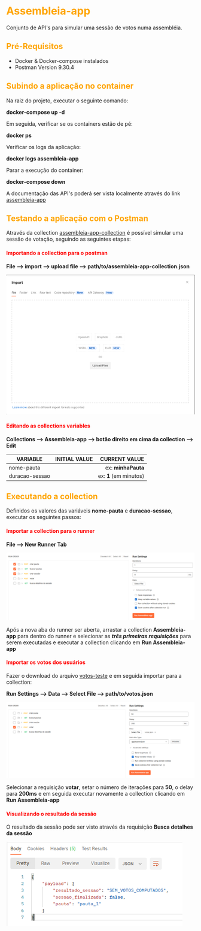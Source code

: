 # <span style="color: orange">Assembleia-app</span>
Conjunto de API's para simular uma sessão de votos numa assembléia. 

## <span style="color: orange">Pré-Requisitos</span>

- Docker & Docker-compose instalados
- Postman Version 9.30.4

## <span style="color: orange">Subindo a aplicação no container</span>

Na raiz do projeto, executar o seguinte comando:

**docker-compose up -d**

Em seguida, verificar se os containers estão de pé:

**docker ps**

Verificar os logs da aplicação:

**docker logs assembleia-app**

Parar a execução do container:

**docker-compose down**

A documentação das API's poderá ser vista localmente através do link [assembleia-app](http://localhost:8080/assembleia/api/swagger-ui/)

## <span style="color: orange">Testando a aplicação com o Postman</span>

Através da collection [assembleia-app-collection](/collections/Aseembleia-app.postman_collection.json) é possível simular
uma sessão de votação, seguindo as seguintes etapas:

#### <span style="color: red">Importando a collection para o postman</span>

**File --> import --> upload file --> path/to/assembleia-app-collection.json**

![importando_collection](collections/images/import_collection.png)

#### <span style="color: red">Editando as collections variables</span>

**Collections --> Assembleia-app --> botão direito em cima da collection --> Edit**

| VARIABLE       | INITIAL VALUE |          CURRENT VALUE |
|----------------|:-------------:|-----------------------:|
| nome-pauta     |               |     ex: **minhaPauta** |
| duracao-sessao |               | ex: **1** (em minutos) |


## <span style="color: orange">Executando a collection</span>

Definidos os valores das variáveis **nome-pauta** e **duracao-sessao**, executar os seguintes passos:

#### <span style="color: red">Importar a collection para o runner</span>

**File --> New Runner Tab**

![runner_collection_1](collections/images/runner_collection_1.png)

Após a nova aba do runner ser aberta, arrastar a collection **Assembleia-app** para dentro do runner e selecionar
as ***três primeiras requisições*** para serem executadas e executar a collection clicando em **Run Assembleia-app**

#### <span style="color: red">Importar os votos dos usuários</span>

Fazer o download do arquivo [votos-teste](collections/arquivos/votos.json) e em seguida importar para a collection:

**Run Settings --> Data --> Select File --> path/to/votos.json**

![runner_collection_2](collections/images/runner_collection_2.png)

Selecionar a requisição **votar**, setar o número de iterações para **50**, o delay para **200ms** e em seguida
executar novamente a collection clicando em **Run Assembleia-app**

#### <span style="color: red">Visualizando o resultado da sessão</span>

O resultado da sessão pode ser visto através da requisição **Busca detalhes da sessão**

![runner_collection_3](collections/images/runner_collection_3.png)
